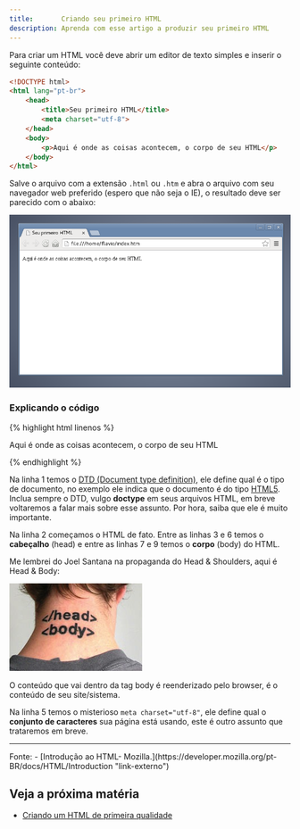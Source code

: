 ```yaml
---
title:       Criando seu primeiro HTML 
description: Aprenda com esse artigo a produzir seu primeiro HTML
---
```




Para criar um HTML você deve abrir um editor de texto simples e inserir o seguinte conteúdo:

```html
<!DOCTYPE html>
<html lang="pt-br">
    <head>
        <title>Seu primeiro HTML</title>
        <meta charset="utf-8">
    </head>
    <body>
        <p>Aqui é onde as coisas acontecem, o corpo de seu HTML</p>
    </body>
</html>
```

Salve o arquivo com a extensão `.html` ou `.htm` e abra o arquivo com seu navegador web preferido (espero que não seja
o IE), o resultado deve ser parecido com o abaixo:

![Exemplo de HTML](seu-primeiro-html.png "Exemplo de HTML")


### Explicando o código

{% highlight html linenos %} 
<!DOCTYPE html>
<html lang="pt-br">
    <head>
        <title>Seu primeiro HTML</title>
        <meta charset="utf-8">
    </head>
    <body>
        <p>Aqui é onde as coisas acontecem, o corpo de seu HTML</p>
    </body>
</html>
{% endhighlight %}

Na linha 1 temos o [DTD (Document type definition)](/html-css/dtd-doctype/), ele define qual é o tipo de documento, no exemplo ele indica que
o documento é do tipo [HTML5](/html-css/html5/). Inclua sempre o DTD, vulgo __doctype__ em seus arquivos HTML, em breve
voltaremos a falar mais sobre esse assunto. Por hora, saiba que ele é muito importante.

Na linha 2 começamos o HTML de fato. Entre as linhas 3 e 6 temos o __cabeçalho__ (head) e entre as linhas 7 e 9 temos
o __corpo__ (body) do HTML.

Me lembrei do Joel Santana na propaganda do Head & Shoulders, aqui é Head & Body:

![](html-head-body.jpg)

O conteúdo que vai dentro da tag body é reenderizado pelo browser, é o conteúdo de seu site/sistema.

Na linha 5 temos o misterioso `meta charset="utf-8"`, ele define qual o __conjunto de caracteres__ sua página está usando,
este é outro assunto que trataremos em breve.



<hr>
Fonte: 
- [Introdução ao HTML- Mozilla.](https://developer.mozilla.org/pt-BR/docs/HTML/Introduction "link-externo")


Veja a próxima matéria
---

- [Criando um HTML de primeira qualidade](/html-css/html-primeira-qualidade/)